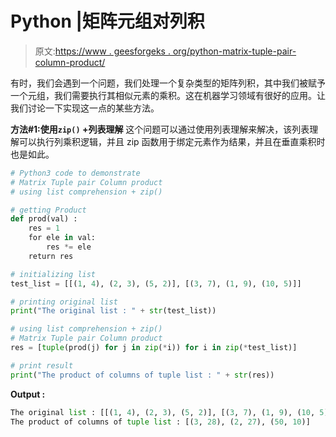 # Python |矩阵元组对列积

> 原文:[https://www . geesforgeks . org/python-matrix-tuple-pair-column-product/](https://www.geeksforgeeks.org/python-matrix-tuple-pair-column-product/)

有时，我们会遇到一个问题，我们处理一个复杂类型的矩阵列积，其中我们被赋予一个元组，我们需要执行其相似元素的乘积。这在机器学习领域有很好的应用。让我们讨论一下实现这一点的某些方法。

**方法#1:使用`zip()` +列表理解**
这个问题可以通过使用列表理解来解决，该列表理解可以执行列乘积逻辑，并且 zip 函数用于绑定元素作为结果，并且在垂直乘积时也是如此。

```py
# Python3 code to demonstrate
# Matrix Tuple pair Column product
# using list comprehension + zip()

# getting Product 
def prod(val) : 
    res = 1 
    for ele in val: 
        res *= ele 
    return res  

# initializing list 
test_list = [[(1, 4), (2, 3), (5, 2)], [(3, 7), (1, 9), (10, 5)]]

# printing original list
print("The original list : " + str(test_list))

# using list comprehension + zip()
# Matrix Tuple pair Column product
res = [tuple(prod(j) for j in zip(*i)) for i in zip(*test_list)]

# print result
print("The product of columns of tuple list : " + str(res))
```

**Output :**

```py
The original list : [[(1, 4), (2, 3), (5, 2)], [(3, 7), (1, 9), (10, 5)]]
The product of columns of tuple list : [(3, 28), (2, 27), (50, 10)]

```
